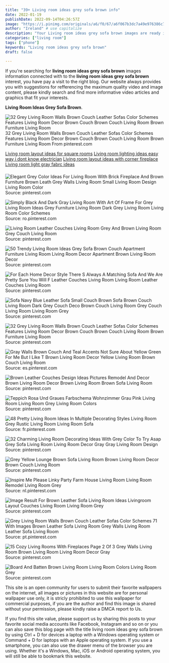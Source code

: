 ```yaml
---
title: "39+ Living room ideas grey sofa brown info"
date: 2022-01-19
publishDate: 2022-09-14T04:26:57Z
image: "https://i.pinimg.com/originals/a6/f0/67/a6f067b3dc7a49e976386c72ea4e5d18.jpg"
author: "Ireland" # use capitalize
description: "Your Living room ideas grey sofa brown images are ready in this website. Living room ideas grey sofa brown are a topic that is being searched for and liked by netizens today. You can Download the Living room ideas grey sofa brown files here. Download all royalty-free images."
categories: ["living room"]
tags: ["phone"]
keywords: "Living room ideas grey sofa brown"
draft: false

---
```


If you're searching for **living room ideas grey sofa brown** images information connected with to the **living room ideas grey sofa brown** interest, you have pay a visit to the right  blog.  Our website always  provides you with  suggestions  for refferencing  the maximum  quality video and image  content, please kindly search and find more informative video articles and graphics  that fit your interests.

**Living Room Ideas Grey Sofa Brown**. 

![32 Grey Living Room Walls Brown Couch Leather Sofas Color Schemes Features Living Room Decor Brown Couch Brown Couch Living Room Brown Furniture Living Room](https://i.pinimg.com/736x/79/83/fb/7983fbad29f8aa438f1be142f56f11ef.jpg "32 Grey Living Room Walls Brown Couch Leather Sofas Color Schemes Features Living Room Decor Brown Couch Brown Couch Living Room Brown Furniture Living Room")
32 Grey Living Room Walls Brown Couch Leather Sofas Color Schemes Features Living Room Decor Brown Couch Brown Couch Living Room Brown Furniture Living Room From pinterest.com

[Living room layout ideas for square rooms](/living-room-layout-ideas-for-square-rooms/)
[Living room lighting ideas easy way i dont know electrician](/living-room-lighting-ideas-easy-way-i-dont-know-electrician/)
[Living room layout ideas with corner fireplace](/living-room-layout-ideas-with-corner-fireplace/)
[Living room light gray fabrc ideas](/living-room-light-gray-fabrc-ideas/)



### 

 


![Elegant Grey Color Ideas For Living Room With Brick Fireplace And Brown Furniture Brown Leath Grey Walls Living Room Small Living Room Design Living Room Color](https://i.pinimg.com/originals/bf/b5/3b/bfb53b98627ce22fbe5be7ab1662dbf6.jpg "Elegant Grey Color Ideas For Living Room With Brick Fireplace And Brown Furniture Brown Leath Grey Walls Living Room Small Living Room Design Living Room Color")
Source: pinterest.com

 

![Simply Black And Dark Gray Living Room With Art Of Frame For Grey Living Room Ideas Grey Furniture Living Room Dark Grey Living Room Living Room Color Schemes](https://i.pinimg.com/originals/54/4e/00/544e00db8834544ae82f50190ff25b35.jpg "Simply Black And Dark Gray Living Room With Art Of Frame For Grey Living Room Ideas Grey Furniture Living Room Dark Grey Living Room Living Room Color Schemes")
Source: ro.pinterest.com

 

![Living Room Leather Couches Living Room Grey And Brown Living Room Grey Couch Living Room](https://i.pinimg.com/originals/ab/07/65/ab076585633dd94f0d50192d33d9df50.jpg "Living Room Leather Couches Living Room Grey And Brown Living Room Grey Couch Living Room")
Source: pinterest.com

 

![50 Trendy Living Room Ideas Grey Sofa Brown Couch Apartment Furniture Living Room Living Room Decor Apartment Brown Living Room Decor](https://i.pinimg.com/474x/87/56/b4/8756b40e719189a4262c144e74712d23.jpg "50 Trendy Living Room Ideas Grey Sofa Brown Couch Apartment Furniture Living Room Living Room Decor Apartment Brown Living Room Decor")
Source: pinterest.com

 

![For Each Home Decor Style There S Always A Matching Sofa And We Are Pretty Sure You Will F Leather Couches Living Room Living Room Leather Couches Living Room](https://i.pinimg.com/originals/f6/97/34/f69734ffbe85870c6f2d4bd5781ddcfa.jpg "For Each Home Decor Style There S Always A Matching Sofa And We Are Pretty Sure You Will F Leather Couches Living Room Living Room Leather Couches Living Room")
Source: pinterest.com

 

![Sofa Navy Blue Leather Sofa Small Couch Brown Sofa Brown Couch Living Room Dark Grey Couch Deco Brown Couch Living Room Grey Couch Living Room Living Room Grey](https://i.pinimg.com/originals/57/0d/6b/570d6b064980e6ceae58bb79dd560d9d.jpg "Sofa Navy Blue Leather Sofa Small Couch Brown Sofa Brown Couch Living Room Dark Grey Couch Deco Brown Couch Living Room Grey Couch Living Room Living Room Grey")
Source: pinterest.com

 

![32 Grey Living Room Walls Brown Couch Leather Sofas Color Schemes Features Living Room Decor Brown Couch Brown Couch Living Room Brown Furniture Living Room](https://i.pinimg.com/736x/79/83/fb/7983fbad29f8aa438f1be142f56f11ef.jpg "32 Grey Living Room Walls Brown Couch Leather Sofas Color Schemes Features Living Room Decor Brown Couch Brown Couch Living Room Brown Furniture Living Room")
Source: pinterest.com

 

![Gray Walls Brown Couch And Teal Accents Not Sure About Yellow Green For Me But I Like T Brown Living Room Decor Yellow Living Room Brown Couch Living Room](https://i.pinimg.com/originals/c1/f7/7e/c1f77e757157ca7e92d34d253c08ffdf.jpg "Gray Walls Brown Couch And Teal Accents Not Sure About Yellow Green For Me But I Like T Brown Living Room Decor Yellow Living Room Brown Couch Living Room")
Source: es.pinterest.com

 

![Brown Leather Couches Design Ideas Pictures Remodel And Decor Brown Living Room Decor Brown Living Room Brown Sofa Living Room](https://i.pinimg.com/originals/a3/a2/49/a3a24983213ada892718d6544c37061c.jpg "Brown Leather Couches Design Ideas Pictures Remodel And Decor Brown Living Room Decor Brown Living Room Brown Sofa Living Room")
Source: pinterest.com

 

![Teppich Rosa Und Graues Farbschema Wohnzimmer Grau Pink Living Room Living Room Grey Living Room Colors](https://i.pinimg.com/736x/fc/10/3d/fc103d808e01872eca9547a7025b6ff1.jpg "Teppich Rosa Und Graues Farbschema Wohnzimmer Grau Pink Living Room Living Room Grey Living Room Colors")
Source: pinterest.com

 

![48 Pretty Living Room Ideas In Multiple Decorating Styles Living Room Grey Rustic Living Room Living Room Sofa](https://i.pinimg.com/originals/19/35/9d/19359d428090dad34f65824d95ee306c.jpg "48 Pretty Living Room Ideas In Multiple Decorating Styles Living Room Grey Rustic Living Room Living Room Sofa")
Source: fr.pinterest.com

 

![32 Charming Living Room Decorating Ideas With Grey Color To Try Asap Grey Sofa Living Room Living Room Decor Gray Gray Living Room Design](https://i.pinimg.com/originals/57/65/ea/5765ea1dff397bba6c75e958048f4084.jpg "32 Charming Living Room Decorating Ideas With Grey Color To Try Asap Grey Sofa Living Room Living Room Decor Gray Gray Living Room Design")
Source: pinterest.com

 

![Grey Yellow Lounge Brown Sofa Living Room Brown Living Room Decor Brown Couch Living Room](https://i.pinimg.com/736x/05/f0/4d/05f04db7cbfe2c4d1676ba41fdc8c0ef--yellow-family-rooms-living-room-yellow.jpg "Grey Yellow Lounge Brown Sofa Living Room Brown Living Room Decor Brown Couch Living Room")
Source: pinterest.com

 

![Inspire Me Please Linky Party Farm House Living Room Living Room Remodel Living Room Grey](https://i.pinimg.com/originals/4f/cb/20/4fcb2077c4b52aa1afb0db334c38b2e2.jpg "Inspire Me Please Linky Party Farm House Living Room Living Room Remodel Living Room Grey")
Source: nl.pinterest.com

 

![Image Result For Brown Leather Sofa Living Room Ideas Livingroom Layout Couches Living Room Living Room Grey](https://i.pinimg.com/originals/a1/00/f5/a100f5d5027f9149d58cf9bc53562477.jpg "Image Result For Brown Leather Sofa Living Room Ideas Livingroom Layout Couches Living Room Living Room Grey")
Source: pinterest.com

 

![Grey Living Room Walls Brown Couch Leather Sofas Color Schemes 71 With Images Brown Leather Sofa Living Room Grey Walls Living Room Leather Sofa Living Room](https://i.pinimg.com/736x/8c/f0/62/8cf062390a70ea82edcf9703539a60d3.jpg "Grey Living Room Walls Brown Couch Leather Sofas Color Schemes 71 With Images Brown Leather Sofa Living Room Grey Walls Living Room Leather Sofa Living Room")
Source: pt.pinterest.com

 

![15 Cozy Living Rooms With Fireplaces Page 2 Of 3 Grey Walls Living Room Brown Living Room Living Room Decor Gray](https://i.pinimg.com/originals/83/28/e8/8328e8e50ae0079814bc5a4af656e83f.jpg "15 Cozy Living Rooms With Fireplaces Page 2 Of 3 Grey Walls Living Room Brown Living Room Living Room Decor Gray")
Source: pinterest.com

 

![Board And Batten Brown Living Room Living Room Colors Living Room Grey](https://i.pinimg.com/originals/a6/f0/67/a6f067b3dc7a49e976386c72ea4e5d18.jpg "Board And Batten Brown Living Room Living Room Colors Living Room Grey")
Source: pinterest.com

 

This site is an open community for users to submit their favorite wallpapers on the internet, all images or pictures in this website are for personal wallpaper use only, it is stricly prohibited to use this wallpaper for commercial purposes, if you are the author and find this image is shared without your permission, please kindly raise a DMCA report to Us.

If you find this site value, please support us by sharing this posts to your favorite social media accounts like Facebook, Instagram and so on or you can also save this blog page with the title living room ideas grey sofa brown by using Ctrl + D for devices a laptop with a Windows operating system or Command + D for laptops with an Apple operating system. If you use a smartphone, you can also use the drawer menu of the browser you are using. Whether it's a Windows, Mac, iOS or Android operating system, you will still be able to bookmark this website.
